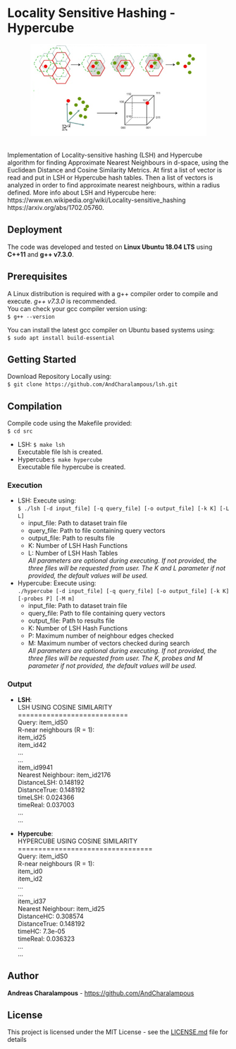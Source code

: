 # Locality Sensitive Hashing - Hypercube
<p align="center">
  <img width = 400 height = 209 src="lsh_img.png">
</p>
<br />Implementation of Locality-sensitive hashing (LSH) and Hypercube algorithm for finding Approximate Nearest Neighbours in d-space, using the Euclidean Distance and Cosine Similarity Metrics. At first a list of vector is read and put in LSH or Hypercube hash tables. Then a list of vectors is analyzed in order to find approximate nearest neighbours, within a radius defined. More info about LSH and Hypercube here: 
<br />https://www.en.wikipedia.org/wiki/Locality-sensitive_hashing
<br />https://arxiv.org/abs/1702.05760.

## Deployment

The code was developed and tested on **Linux Ubuntu 18.04 LTS** using **C++11** and **g++ v7.3.0**.

## Prerequisites

A Linux distribution is required with a g++ compiler order to compile and execute. _g++ v7.3.0_ is recommended.
<br />You can check your gcc compiler version using:
<br />``` $ g++ --version ```

You can install the latest gcc compiler on Ubuntu based systems using:
<br />``` $ sudo apt install build-essential ``` 

## Getting Started
Download Repository Locally using:
<br /> ```$ git clone https://github.com/AndCharalampous/lsh.git ```

## Compilation
Compile code using the Makefile provided:
<br /> ```$ cd src```
* LSH: ```$ make lsh```
<br /> Executable file lsh is created.
* Hypercube:```$ make hypercube```
<br /> Executable file hypercube is created.

### Execution
* LSH: Execute using:
<br /> ```$ ./lsh [-d input_file] [-q query_file] [-o output_file] [-k K] [-L L]```
  * input_file: Path to dataset train file
  * query_file: Path to file containing query vectors
  * output_file: Path to results file
  * K: Number of LSH Hash Functions
  * L: Number of LSH Hash Tables
<br />_All parameters are optional during executing. If not provided, the three files will be requested from user. The K and L parameter if not provided, the default values will be used._
* Hypercube: Execute using:
<br /> ```./hypercube [-d input_file] [-q query_file] [-o output_file] [-k K] [-probes P] [-M m]```
  * input_file: Path to dataset train file
  * query_file: Path to file containing query vectors
  * output_file: Path to results file
  * K: Number of LSH Hash Functions
  * P: Maximum number of neighbour edges checked
  * M: Maximum number of vectors checked during search
<br />_All parameters are optional during executing. If not provided, the three files will be requested from user. The K, probes and M parameter if not provided, the default values will be used._

### Output
* **LSH**:
<br />LSH USING COSINE SIMILARITY
<br />===========================
<br />Query: item_idS0
<br />R-near neighbours (R = 1):
<br />  item_id25
<br />  item_id42
<br />  ...
<br />  ...
<br />  item_id9941
<br />Nearest Neighbour: item_id2176
<br />DistanceLSH: 0.148192
<br />DistanceTrue: 0.148192
<br />timeLSH: 0.024366
<br />timeReal: 0.037003
<br />...
<br />...

* **Hypercube**:
<br />HYPERCUBE USING COSINE SIMILARITY
<br />=================================
<br />Query: item_idS0
<br />R-near neighbours (R = 1):
<br />  item_id0
<br />  item_id2
<br />  ...
<br />  ...
<br />  item_id37
<br />Nearest Neighbour: item_id25
<br />DistanceHC: 0.308574
<br />DistanceTrue: 0.148192
<br />timeHC: 7.3e-05
<br />timeReal: 0.036323
<br />...
<br />...

## Author
**Andreas Charalampous** - https://github.com/AndCharalampous

## License

This project is licensed under the MIT License - see the [LICENSE.md](LICENSE.md) file for details
